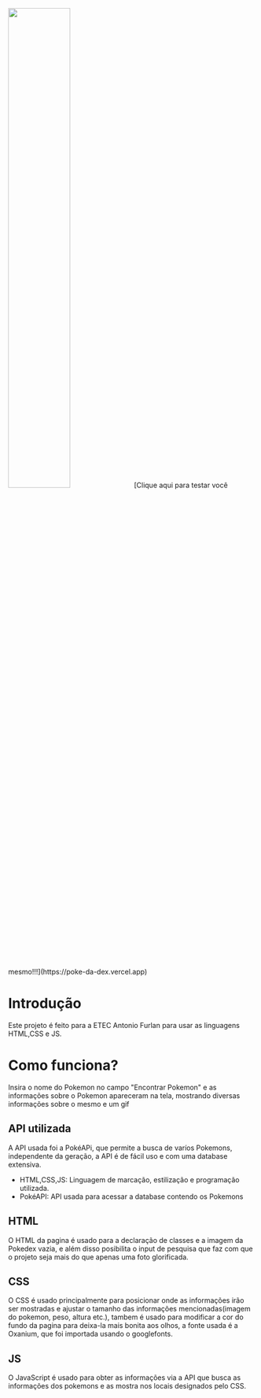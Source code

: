 <img src="https://github.com/VictorGLS/Poke-da-Dex/blob/main/preview.gif?raw=true" width=50% height=50%>
[Clique aqui para testar você mesmo!!!](https://poke-da-dex.vercel.app)

# Introdução
Este projeto é feito para a ETEC Antonio Furlan para usar as linguagens HTML,CSS e JS.
 
# Como funciona?
 
  Insira o nome do Pokemon no campo "Encontrar Pokemon" e as informações sobre o Pokemon apareceram na tela,
  mostrando diversas informações sobre o mesmo e um gif

 ## API utilizada
 
   A API usada foi a PokéAPi, que permite a busca de varíos Pokemons, independente da geração, a API é de fácil uso e com
  uma database extensiva.
  
* HTML,CSS,JS: Linguagem de marcação, estilização e programação utilizada.
* PokéAPI: API usada para acessar a database contendo os Pokemons
 
## HTML
 
   O HTML da pagina é usado para a declaração de classes e a imagem da Pokedex vazia, e além disso posibilita o input de pesquisa 
  que faz com que o projeto seja mais do que apenas uma foto glorificada.
 
## CSS
 
   O CSS é usado principalmente para posicionar onde as informações irão ser mostradas e ajustar o tamanho das informações mencionadas(imagem do pokemon, peso, altura etc.), tambem é usado para modificar a cor do fundo da pagina para deixa-la mais bonita aos olhos, a fonte usada é a Oxanium, que foi importada usando o googlefonts.
## JS
 
   O JavaScript é usado para obter as informações via a API que busca as informações dos pokemons e as mostra nos locais designados pelo CSS.
